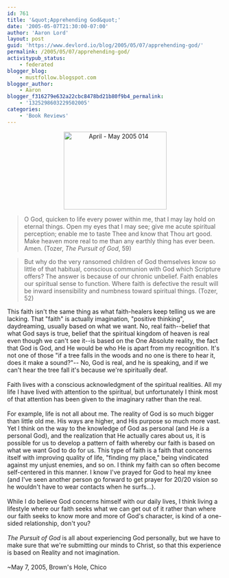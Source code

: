 ```yaml
---
id: 761
title: '&quot;Apprehending God&quot;'
date: '2005-05-07T21:30:00-07:00'
author: 'Aaron Lord'
layout: post
guid: 'https://www.devlord.io/blog/2005/05/07/apprehending-god/'
permalink: /2005/05/07/apprehending-god/
activitypub_status:
    - federated
blogger_blog:
    - mustfollow.blogspot.com
blogger_author:
    - Aaron
blogger_f316279e632a22cbc8478bd21b80f9b4_permalink:
    - '1325298603229502005'
categories:
    - 'Book Reviews'
---
```


<div style="text-align:center;"><a href="http://www.flickr.com/photos/71866444@N00/24828703/" title="Photo Sharing"><img src="http://photos23.flickr.com/24828703_0bc59d07d9_m.jpg" alt="April - May 2005 014" width="240" height="181" /></a><br /></div><blockquote>O God, quicken to life every power within me, that I may lay hold on eternal things.  Open my eyes that I may see; give me acute spiritual perception; enable me to taste Thee and know that Thou art good.  Make heaven more real to me than any earthly thing has ever been.  Amen. (Tozer, <i>The Pursuit of God</i>, 59)</blockquote><blockquote>But why do the very ransomed children of God themselves know so little of that habitual, conscious communion with God which Scripture offers?  The answer is because of our chronic unbelief.  Faith enables our spiritual sense to function.  Where faith is defective the result will be inward insensibility and numbness toward spiritual things.  (Tozer, 52)</blockquote>This faith isn't the same thing as what faith-healers keep telling us we are lacking.  That "faith" is actually imagination, "positive thinking", daydreaming, usually based on what we want.  No, real faith--belief that what God says is true, belief that the spiritual kingdom of heaven is real even though we can't see it--is based on the One Absolute reality, the fact that God is God, and He would be who He is apart from my recognition.  It's not one of those "if a tree falls in the woods and no one is there to hear it, does it make a sound?"--  No, God is real, and he is speaking, and if we can't hear the tree fall it's because we're spiritually deaf.<br /><br />Faith lives with a conscious acknowledgment of the spiritual realities.  All my life I have lived with attention to the spiritual, but unfortunately I think most of that attention has been given to the imaginary rather than the real.<br /><br />For example, life is not all about me.  The reality of God is so much bigger than little old me.  His ways are higher, and His purpose so much more vast.  Yet I think on the way to the knowledge of God as personal (and He <i>is</i> a personal God), and the realization that He actually cares about us, it is possible for us to develop a pattern of faith whereby our faith is based on what we want God to do for us.  This type of faith is a faith that concerns itself with improving quality of life, "finding my place," being vindicated against my unjust enemies, and so on.  I think my faith can so often become self-centered in this manner.  I know I've prayed for God to heal my knee (and I've seen another person go forward to get prayer for 20/20 vision so he wouldn't have to wear contacts when he surfs...).<br /><br />While I do believe God concerns himself with our daily lives, I think living a lifestyle where our faith seeks what we can get out of it rather than where our faith seeks to know more and more of God's character, is kind of a one-sided relationship, don't you?<br /><br /><i>The Pursuit of God</i> is all about experiencing God personally, but we have to make sure that we're submitting our minds to Christ, so that this experience is based on Reality and not imagination.<br /><br />~May 7, 2005, Brown's Hole, Chico<div class="blogger-post-footer"><img width='1' height='1' src='' alt='' /></div>